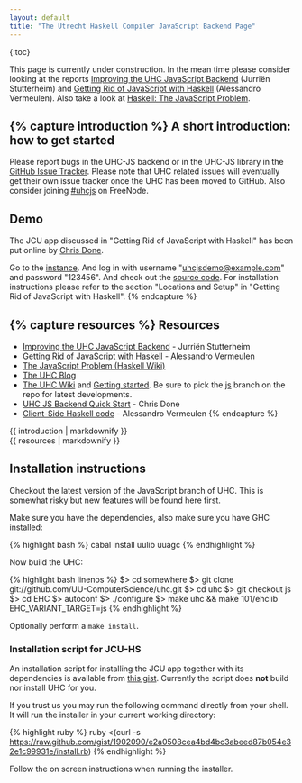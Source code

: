 ```yaml
---
layout: default
title: "The Utrecht Haskell Compiler JavaScript Backend Page"
---
```


{:toc}

<div class="alert">
  <p>
    This page is currently under construction. In the mean time please
    consider looking at the reports <a
    href="http://www.norm2782.com/improving-uhc-js-report.pdf">Improving the
    UHC JavaScript Backend</a> (Jurriën Stutterheim) and <a
    href="http://alessandrovermeulen.me/2012/01/26/getting-rid-of-javascript-with-haskell/">Getting
    Rid of JavaScript with Haskell</a> (Alessandro Vermeulen). Also take a look at
    <a
    href="http://www.haskell.org/haskellwiki/The_JavaScript_Problem#UHC">Haskell:
    The JavaScript Problem</a>.
  </p>
</div>

{% capture introduction %}
A short introduction: how to get started
----------------------------------------
Please report bugs in the UHC-JS backend or in the UHC-JS library in the [GitHub
Issue Tracker](https://github.com/UU-ComputerScience/uhc-js/issues). Please note
that UHC related issues will eventually get their own issue tracker once the UHC
has been moved to GitHub. Also consider joining
[#uhcjs](irc://irc.freenode.net/uhcjs) on FreeNode.

Demo
----
The JCU app discussed in "Getting Rid of JavaScript with Haskell" has been put
online by [Chris Done](http://chrisdone.com/).

Go to the [instance](http://jcu.chrisdone.com/login). And log in with username
"uhcjsdemo@example.com" and password "123456". And check out the [source
code](https://github.com/UU-ComputerScience/JCU). For installation instructions
please refer to the section "Locations and Setup" in "Getting Rid of JavaScript
with Haskell".
{% endcapture %}

{% capture resources %}
Resources
---------

* [Improving the UHC JavaScript Backend](http://www.norm2782.com/improving-uhc-js-report.pdf) - Jurriën Stutterheim
* [Getting Rid of JavaScript with Haskell](http://alessandrovermeulen.me/2012/01/26/getting-rid-of-javascript-with-haskell) - Alessandro Vermeulen
* [The JavaScript Problem (Haskell Wiki)](http://www.haskell.org/haskellwiki/The_JavaScript_Problem#UHC)
* [The UHC Blog](http://utrechthaskellcompiler.wordpress.com/)
* [The UHC Wiki](http://www.cs.uu.nl/wiki/UHC) and [Getting started](http://www.cs.uu.nl/wiki/bin/view/UHC/GettingStarted). 
  Be sure to pick the [js](https://subversion.cs.uu.nl/repos/project.UHC.pub/branches/js/) branch on the repo for latest developments.
* [UHC JS Backend Quick Start](http://chrisdone.com/posts/2012-01-06-uhc-javascript.html) - Chris Done
* [Client-Side Haskell code](https://github.com/spockz/JCU/tree/master/resources/static/hjs) - Alessandro Vermeulen
{% endcapture %}

<div class="two-column">
  <div class="column">
    {{ introduction | markdownify }}
  </div>
  <div class="column block">
    {{ resources | markdownify }}
  </div>  
</div>
<div style="clear:both"></div>

Installation instructions
-------------------------

Checkout the latest version of the JavaScript branch of UHC. This is somewhat 
risky but new features will be found here first.

Make sure you have the dependencies, also make sure you have GHC installed:

{% highlight bash %}
cabal install uulib uuagc
{% endhighlight %}

Now build the UHC:

{% highlight bash linenos %}
$> cd somewhere
$> git clone git://github.com/UU-ComputerScience/uhc.git
$> cd uhc
$> git checkout js
$> cd EHC
$> autoconf
$> ./configure
$> make uhc && make 101/ehclib EHC_VARIANT_TARGET=js
{% endhighlight %}

Optionally perform a `make install`.

### Installation script for JCU-HS ###
An installation script for installing the JCU app together with its dependencies
is available from [this gist][jcu-install-script]. Currently the script does
**not** build nor install UHC for you.

If you trust us you may run the following command directly from your shell. It
will run the installer in your current working directory:

{% highlight ruby %}
ruby <(curl -s https://raw.github.com/gist/1902090/e2a0508cea4bd4bc3abeed87b054e32e1c99931e/install.rb)
{% endhighlight %}

Follow the on screen instructions when running the installer.

[jcu-spockz-fork]: https://github.com/spockz/JCU
[jcu-install-script]: https://gist.github.com/1902090 "A Ruby Script to install JCU and dependencies."